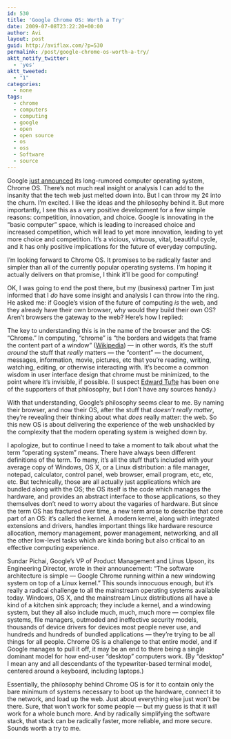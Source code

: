 ```yaml
---
id: 530
title: 'Google Chrome OS: Worth a Try'
date: 2009-07-08T23:22:20+00:00
author: Avi
layout: post
guid: http://aviflax.com/?p=530
permalink: /post/google-chrome-os-worth-a-try/
aktt_notify_twitter:
  - 'yes'
aktt_tweeted:
  - "1"
categories:
  - none
tags:
  - chrome
  - computers
  - computing
  - google
  - open
  - open source
  - os
  - oss
  - Software
  - source
---
```

Google [just announced](http://googleblog.blogspot.com/2009/07/introducing-google-chrome-os.html) its long-rumored computer operating system, Chrome OS. There&#8217;s not much real insight or analysis I can add to the insanity that the tech web just melted down into. But I can throw my 2¢ into the churn. I&#8217;m excited. I like the ideas and the philosophy behind it. But more importantly, I see this as a very positive development for a few simple reasons: competition, innovation, and choice. Google is innovating in the &#8220;basic computer&#8221; space, which is leading to increased choice and increased competition, which will lead to yet more innovation, leading to yet more choice and competition. It&#8217;s a vicious, virtuous, vital, beautiful cycle, and it has only positive implications for the future of everyday computing.

I&#8217;m looking forward to Chrome OS. It promises to be radically faster and simpler than all of the currently popular operating systems. I&#8217;m hoping it actually delivers on that promise, I think it&#8217;ll be good for computing!

OK, I was going to end the post there, but my (business) partner Tim just informed that I _do_ have some insight and analysis I can throw into the ring. He asked me: if Google&#8217;s vision of the future of computing _is_ the web, and they already have their own browser, why would they build their own OS? Aren&#8217;t browsers the gateway to the web? Here&#8217;s how I replied:
  
<!--more-->


  
The key to understanding this is in the name of the browser and the OS: &#8220;Chrome.&#8221; In computing, &#8220;chrome&#8221; is &#8220;the borders and widgets that frame the content part of a window&#8221; ([Wikipedia](http://en.wikipedia.org/wiki/Chrome)) — in other words, it&#8217;s the stuff _around_ the stuff that _really_ matters — the &#8220;content&#8221; — the document, messages, information, movie, pictures, etc that you&#8217;re reading, writing, watching, editing, or otherwise interacting with. It&#8217;s become a common wisdom in user interface design that chrome must be minimized, to the point where it&#8217;s invisible, if possible. (I suspect [Edward Tufte](http://www.edwardtufte.com/) has been one of the supporters of that philosophy, but I don&#8217;t have any sources handy.)

With that understanding, Google&#8217;s philosophy seems clear to me. By naming their browser, and now their OS, after the stuff that _doesn&#8217;t really matter_, they&#8217;re revealing their thinking about what _does_ really matter: the web. So this new OS is about delivering the experience of the web unshackled by the complexity that the modern operating system is weighed down by.

I apologize, but to continue I need to take a moment to talk about what the term &#8220;operating system&#8221; means. There have always been different definitions of the term. To many, it&#8217;s all the stuff that&#8217;s included with your average copy of Windows, OS X, or a Linux distribution: a file manager, notepad, calculator, control panel, web browser, email program, etc, etc, etc. But technically, those are all actually just applications which are bundled along with the OS; the OS itself is the code which manages the hardware, and provides an abstract interface to those applications, so they themselves don&#8217;t need to worry about the vagaries of hardware. But since the term OS has fractured over time, a new term arose to describe that core part of an OS: it&#8217;s called the kernel. A modern kernel, along with integrated extensions and drivers, handles important things like hardware resource allocation, memory management, power management, networking, and all the other low-level tasks which are kinda boring but also critical to an effective computing experience.

Sundar Pichai, Google&#8217;s VP of Product Management and Linus Upson, its Engineering Director, wrote in their announcement: &#8220;The software architecture is simple — Google Chrome running within a new windowing system on top of a Linux kernel.&#8221; This sounds innocuous enough, but it&#8217;s really a radical challenge to all the mainstream operating systems available today. Windows, OS X, and the mainstream Linux distributions all have a kind of a kitchen sink approach; they include a kernel, and a windowing system, but they all also include much, much, much more — complex file systems, file managers, outmoded and ineffective security models, thousands of device drivers for devices most people never use, and hundreds and hundreds of bundled applications — they&#8217;re trying to be all things for all people. Chrome OS is a challenge to that entire model, and if Google manages to pull it off, it may be an end to there being a single dominant model for how end-user &#8220;desktop&#8221; computers work. (By &#8220;desktop&#8221; I mean any and all descendants of the typewriter-based terminal model, centered around a keyboard, including laptops.)

Essentially, the philosophy behind Chrome OS is for it to contain only the bare minimum of systems necessary to boot up the hardware, connect it to the network, and load up the web. Just about everything else just won&#8217;t be there. Sure, that won&#8217;t work for some people — but my guess is that it _will_ work for a whole bunch more. And by radically simplifying the software stack, that stack can be radically faster, more reliable, and more secure. Sounds worth a try to me.